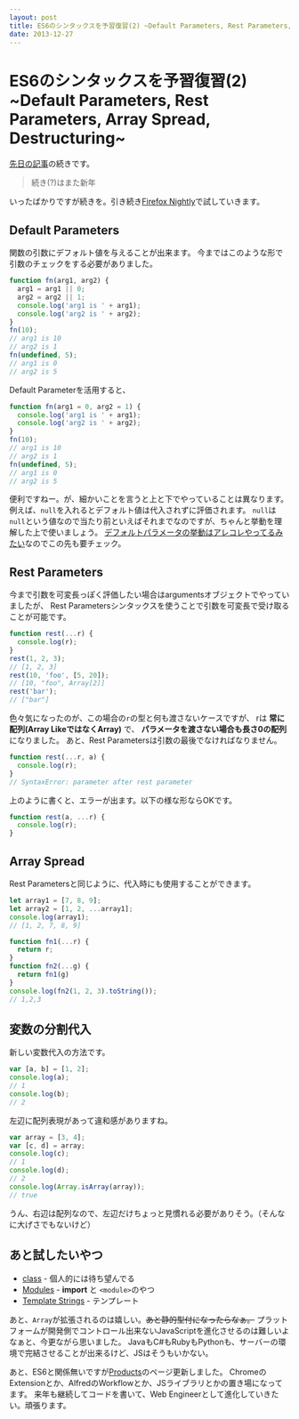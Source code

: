 ```yaml
---
layout: post
title: ES6のシンタックスを予習復習(2) ~Default Parameters, Rest Parameters, Array Spread, Destructuring~
date: 2013-12-27
---
```


# ES6のシンタックスを予習復習(2) ~Default Parameters, Rest Parameters, Array Spread, Destructuring~

[先日の記事](http://1000ch.net/2013/12/26/ES6LetConstArrowFunction/)の続きです。

> 続き(?)はまた新年

いったばかりですが続きを。引き続き[Firefox Nightly](http://nightly.mozilla.org/)で試していきます。

## Default Parameters

関数の引数にデフォルト値を与えることが出来ます。
今まではこのような形で引数のチェックをする必要がありました。

```js
function fn(arg1, arg2) {
  arg1 = arg1 || 0;
  arg2 = arg2 || 1;
  console.log('arg1 is ' + arg1);
  console.log('arg2 is ' + arg2);
}
fn(10);
// arg1 is 10
// arg2 is 1
fn(undefined, 5);
// arg1 is 0
// arg2 is 5
```

Default Parameterを活用すると、

```js
function fn(arg1 = 0, arg2 = 1) {
  console.log('arg1 is ' + arg1);
  console.log('arg2 is ' + arg2);
}
fn(10);
// arg1 is 10
// arg2 is 1
fn(undefined, 5);
// arg1 is 0
// arg2 is 5
```

便利ですねー。が、細かいことを言うと上と下でやっていることは異なります。
例えば、`null`を入れるとデフォルト値は代入されずに評価されます。
`null`は`null`という値なので当たり前といえばそれまでなのですが、ちゃんと挙動を理解した上で使いましょう。
[デフォルトパラメータの挙動はアレコレやってるみたい](https://bugzilla.mozilla.org/show_bug.cgi?id=781422)なのでこの先も要チェック。

## Rest Parameters

今まで引数を可変長っぽく評価したい場合はargumentsオブジェクトでやっていましたが、
Rest Parametersシンタックスを使うことで引数を可変長で受け取ることが可能です。

```js
function rest(...r) {
  console.log(r);
}
rest(1, 2, 3);
// [1, 2, 3]
rest(10, 'foo', [5, 20]);
// [10, "foo", Array[2]]
rest('bar');
// ["bar"]
```

色々気になったのが、この場合の`r`の型と何も渡さないケースですが、
rは **常に配列(Array LikeではなくArray)** で、 **パラメータを渡さない場合も長さ0の配列** になりました。
あと、Rest Parametersは引数の最後でなければなりません。


```js
function rest(...r, a) {
  console.log(r);
}
// SyntaxError: parameter after rest parameter
```

上のように書くと、エラーが出ます。以下の様な形ならOKです。

```js
function rest(a, ...r) {
  console.log(r);
}
```

## Array Spread

Rest Parametersと同じように、代入時にも使用することができます。

```js
let array1 = [7, 8, 9];
let array2 = [1, 2, ...array1];
console.log(array1);
// [1, 2, 7, 8, 9]

function fn1(...r) {
  return r;
}
function fn2(...g) {
  return fn1(g)
}
console.log(fn2(1, 2, 3).toString());
// 1,2,3
```

## 変数の分割代入

新しい変数代入の方法です。

```js
var [a, b] = [1, 2];
console.log(a);
// 1
console.log(b);
// 2
```

左辺に配列表現があって違和感がありますね。

```js
var array = [3, 4];
var [c, d] = array;
console.log(c);
// 1
console.log(d);
// 2
console.log(Array.isArray(array));
// true
```

うん、右辺は配列なので、左辺だけちょっと見慣れる必要がありそう。（そんなに大げさでもないけど）

## あと試したいやつ

- [class](http://wiki.ecmascript.org/doku.php?id=strawman:maximally_minimal_classes) - 個人的には待ち望んでる
- [Modules](http://wiki.ecmascript.org/doku.php?id=harmony:modules) - **import** と `<module>`のやつ
- [Template Strings](http://wiki.ecmascript.org/doku.php?id=harmony:quasis) - テンプレート

あと、`Array`が拡張されるのは嬉しい。<del>あと静的型付になったらなぁ。</del>
プラットフォームが開発側でコントロール出来ないJavaScriptを進化させるのは難しいよなぁと、今更ながら思いました。
JavaもC#もRubyもPythonも、サーバーの環境で完結させることが出来るけど、JSはそうもいかない。

あと、ES6と関係無いですが[Products](http://1000ch.net/products)のページ更新しました。
ChromeのExtensionとか、AlfredのWorkflowとか、JSライブラリとかの置き場になってます。
来年も継続してコードを書いて、Web Engineerとして進化していきたい。頑張ります。